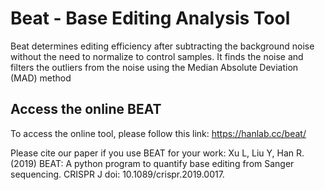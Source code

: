 # Beat - Base Editing Analysis Tool
Beat determines editing efficiency after subtracting
the background noise without the need to normalize to control samples. 
It finds the noise and filters the outliers from the noise
using the Median Absolute Deviation (MAD) method


## Access the online BEAT
To access the online tool, please follow this link:
https://hanlab.cc/beat/

Please cite our paper if you use BEAT for your work:
Xu L, Liu Y, Han R. (2019) BEAT: A python program to quantify base editing from Sanger sequencing. CRISPR J doi: 10.1089/crispr.2019.0017. 

